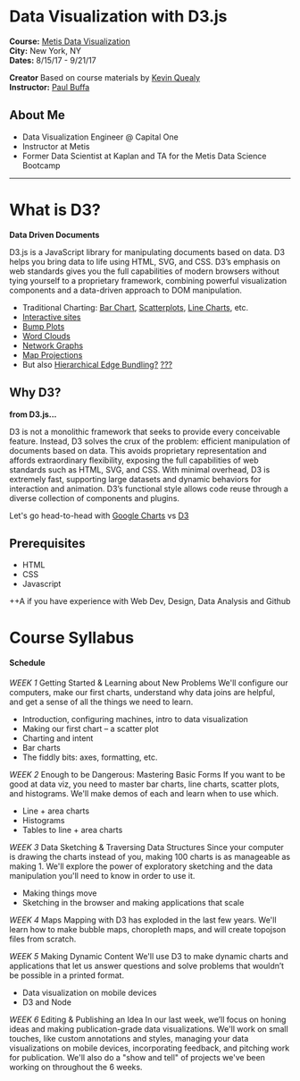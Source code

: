 # Data Visualization with D3.js

**Course:**  [Metis Data Visualization](http://www.thisismetis.com/data-visualization-d3-course)  
**City:**    New York, NY  
**Dates:**   8/15/17 - 9/21/17  

**Creator** Based on course materials by [Kevin Quealy](https://twitter.com/kevinq)  
**Instructor:** [Paul Buffa](https://www.linkedin.com/in/paul-buffa)  

## About Me

* Data Visualization Engineer @ Capital One
* Instructor at Metis
* Former Data Scientist at Kaplan and TA for the Metis Data Science Bootcamp

---

# What is D3?
**Data Driven Documents** 

D3.js is a JavaScript library for manipulating documents based on data. D3 helps you bring data to life using HTML, SVG, and CSS. D3’s emphasis on web standards gives you the full capabilities of modern browsers without tying yourself to a proprietary framework, combining powerful visualization components and a data-driven approach to DOM manipulation.

 * Traditional Charting: [Bar Chart](https://bl.ocks.org/mbostock/3885304), [Scatterplots](https://bl.ocks.org/mbostock/3887118), [Line Charts](https://bl.ocks.org/mbostock/3883245), etc.
 * [Interactive sites](http://www.nytimes.com/interactive/2014/upshot/buy-rent-calculator.html)
 * [Bump Plots](http://bl.ocks.org/syntagmatic/8ab9dc27f144683bc015eb4a2639d234)
 * [Word Clouds](https://www.jasondavies.com/wordtree/?source=obama.inauguration.2013.txt&prefix=We)
 * [Network Graphs](http://bl.ocks.org/mbostock/4062045)
 * [Map Projections](https://www.jasondavies.com/maps/transition/)
 * But also [Hierarchical Edge Bundling?](http://bl.ocks.org/mbostock/1044242) [???](https://bl.ocks.org/mbostock/280d83080497c8c13152)


## Why D3?

**from D3.js...**

D3 is not a monolithic framework that seeks to provide every conceivable feature. Instead, D3 solves the crux of the problem: efficient manipulation of documents based on data. This avoids proprietary representation and affords extraordinary flexibility, exposing the full capabilities of web standards such as HTML, SVG, and CSS. With minimal overhead, D3 is extremely fast, supporting large datasets and dynamic behaviors for interaction and animation. D3’s functional style allows code reuse through a diverse collection of components and plugins.

Let's go head-to-head with [Google Charts](https://docs.google.com/spreadsheets/d/12DRY_7u_IgkoNqjI-42RUjWIuHmXq2SDk9Av13d1yns/edit) vs [D3](localhost:8000)

## Prerequisites 

* HTML
* CSS
* Javascript

++A if you have experience with Web Dev, Design, Data Analysis and Github

# Course Syllabus


#### Schedule

*WEEK 1* Getting Started & Learning about New Problems
We'll configure our computers, make our first charts, understand why data joins are helpful, and get a sense of all the things we need to learn.

 * Introduction, configuring machines, intro to data visualization
 * Making our first chart – a scatter plot
 * Charting and intent
 * Bar charts
 * The fiddly bits: axes, formatting, etc.

*WEEK 2* Enough to be Dangerous: Mastering Basic Forms
If you want to be good at data viz, you need to master bar charts, line charts, scatter plots, and histograms. We'll make demos of each and learn when to use which.

 * Line + area charts
 * Histograms
 * Tables to line + area charts

*WEEK 3* Data Sketching & Traversing Data Structures
 Since your computer is drawing the charts instead of you, making 100 charts is as manageable as making 1. We'll explore the power of exploratory sketching and the data manipulation you'll need to know in order to use it.

 * Making things move
 * Sketching in the browser and making applications that scale

*WEEK 4* Maps
Mapping with D3 has exploded in the last few years. We'll learn how to make bubble maps, choropleth maps, and will create topojson files from scratch.

*WEEK 5* Making Dynamic Content
We'll use D3 to make dynamic charts and applications that let us answer questions and solve problems that wouldn’t be possible in a printed format.

* Data visualization on mobile devices
* D3 and Node

*WEEK 6* Editing & Publishing an Idea
In our last week, we’ll focus on honing ideas and making publication-grade data visualizations. We'll work on small touches, like custom annotations and styles, managing your data visualizations on mobile devices, incorporating feedback, and pitching work for publication. We'll also do a "show and tell" of projects we've been working on throughout the 6 weeks.




